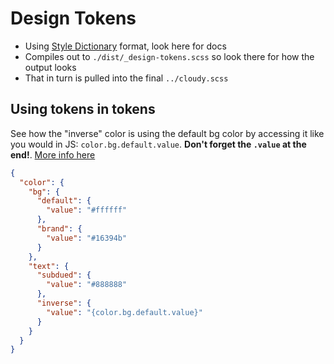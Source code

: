 # Design Tokens

- Using [Style Dictionary](https://amzn.github.io/style-dictionary) format, look here for docs
- Compiles out to `./dist/_design-tokens.scss` so look there for how the output looks
- That in turn is pulled into the final `../cloudy.scss`

## Using tokens in tokens

See how the "inverse" color is using the default bg color by accessing it like you would in JS: `color.bg.default.value`. **Don't forget the `.value` at the end!**. [More info here](https://amzn.github.io/style-dictionary/#/properties?id=attribute-reference-alias)

```json
{
  "color": {
    "bg": {
      "default": {
        "value": "#ffffff"
      },
      "brand": {
        "value": "#16394b"
      }
    },
    "text": {
      "subdued": {
        "value": "#888888"
      },
      "inverse": {
        "value": "{color.bg.default.value}"
      }
    }
  }
}
```
